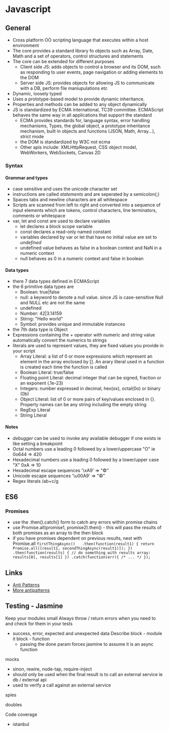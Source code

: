 # Javascript

## General
* Cross platform OO scripting language that executes within a host environment
* The core provides a standard library fo objects such as Array, Date, Math and a set of operators, control structures and statements
* The core can be extended for different purposes
  - Client side JS: adds objects to control a browser and its DOM, such as responding to user events, page navigation or adding elements to the DOM
  - Server side JS: provides objects for allowing JS to communicate with a DB, perform file maniupulations etc
* Dynamic, loosely typed
* Uses a prototype-based model to provide dynamic inheritance.
* Properties and methods can be added to any object dynamically
* JS is standardized by ECMA international,  TC39 committee. ECMAScript behaves the same way in all applications that support the standard
  - ECMA provides standards for, language syntax, error handling mechanisms, Types, the global object, a prototype inheritance mechanism, built in objects and functions (JSON, Math, Array...), strict mode
  - the DOM is standardized by W3C not ecma
  - Other apis include: XMLHttpRequest, CSS object model, WebWorkers, WebSockets, Canvas 2D

### Syntax
#### Grammar and types
* case sensitive and uses the unicode character set
* instructions are called *statements* and are seperated by a semicolon(;)
* Spaces tabs and newline characters are all whitespace
* Scripts are scanned from left to right and converted into a sequence of input elements which are tokens, control characters, line terminators, comments or whitespace
* var, let and const are used to declare variables
  - let declares a block scope variable
  - const declares a read-only named constant
  - variables declared by var or let that have no initial value are set to *undefined*
  - undefined value behaves as false in a boolean context and NaN in a numeric context
  - null behaves as 0 in a numeric context and false in boolean

#### Data types
* there 7 data types defined in ECMAScript
* the 6 primitive data types are
  - Boolean: true|false
  - null: a keyword to denote a null value. since JS is case-sensitive Null and NULL etc are not the same
  - undefined
  - Number: 42|3.14159
  - Stirng: "Hello world"
  - Symbol: provides unique and immutable instances
* the 7th data type is Object
* Expressions containing the *+* operator with numeric and string value automatically convert the numerics to strings
* literals are used to represent values, they are fixed values you provide in your script
  - Array Literal: a list of 0 or more expressions which represent an element in the array enclosed by []. An arary literal used in a function is created each time the function is called
  - Boolean Literal: true/false
  - Floating point Literal: decimal integer that can be signed, fraction or an exponent (.1e-23)
  - Integers: number expressed in decimal, hex(ox), octal(0o) or binary (0b)
  - Object Literal: list of 0 or more pairs of key/values enclosed in {}. Property names can be any string including the empty string
  - RegExp Literal
  - String Literal


#### Notes
* *debugger* can be used to invoke any available debugger if one exists ie like setting a breakpoint
* Octal numbers use a leading 0 followed by a lower/uppercase "O" ie 0o644 => 420
* Hexadecimal numbers use a leading 0 followed by a lower/upper case "X" 0xA => 10
* Hexadecimal escape sequences '\xA9' => "©"
* Unicode escape sequences '\u00A9' => "©"
* Regex literals /ab+c/g


## ES6

### Promises
* use the .then().catch() form to catch any errors within promise chains
* use Promise.all(promise1, promise2).then() - this will pass the results of both promises as an array to the then block
* if you have promises dependent on previous results, nest with Promise.all
`firstThingAsync()  
  .then(function(result1) {
    return Promise.all([result1, secondThingAsync(result1)]);
  })
  .then(function(results) {
    // do something with results array: results[0], results[1]
  })
  .catch(function(err){ /* ... */ });
`

## Links
* [Anti Patterns](http://www.datchley.name/promise-patterns-anti-patterns/)
* [More antipatterns](http://taoofcode.net/promise-anti-patterns/)

## Testing - Jasmine
Keep your modules small
Always throw / return errors when you need to and check for them in your tests
- success, error, expected and unexpected data
Describe block - module
it block - function
  - passing the done param forces jasmine to assume it is an async function

mocks
- sinon, rewire, node-tap, require-inject
- should only be used when the final result is to call an external service ie db / external api
- used to verify a call against an external service

spies

doubles

Code coverage
- istanbul
